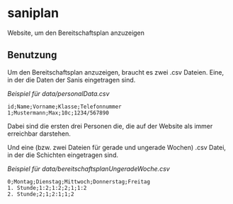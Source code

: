 # saniplan
Website, um den Bereitschaftsplan anzuzeigen

## Benutzung
Um den Bereitschaftsplan anzuzeigen, braucht es zwei .csv Dateien.
Eine, in der die Daten der Sanis eingetragen sind.

*Beispiel für data/personalData.csv*
```csv
id;Name;Vorname;Klasse;Telefonnummer
1;Mustermann;Max;10c;1234/567890
```
Dabei sind die ersten drei Personen die, die auf der Website als immer erreichbar darstehen.

Und eine (bzw. zwei Dateien für gerade und ungerade Wochen) .csv Datei, in der die Schichten eingetragen sind.

*Beispiel für data/bereitschaftsplanUngeradeWoche.csv*
```csv
0;Montag;Dienstag;Mittwoch;Donnerstag;Freitag
1. Stunde;1:2;1:2;2;1;1:2
2. Stunde;2;1;2:1;1;2
```
